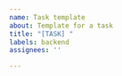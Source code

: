 ```yaml
---
name: Task template
about: Template for a task
title: "[TASK] "
labels: backend
assignees: ''

---
```



